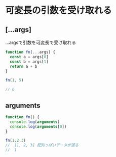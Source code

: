 # 可変長の引数を受け取れる

## [...args]
...argsで引数を可変長で受け取れる
```js
function fn(...args) {
  const a = args[0]
  const b = args[1]
  return a + b
}

fn(1, 5)

// 6
```

## arguments
```js
function fn() {
  console.log(arguments)
  console.log(arguments[0])
}

fn(1,2,3)
//  [1, 2, 3] 配列っぽいデータが渡る
//  1 
```